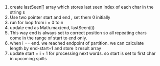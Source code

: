 1. create lastSeen[] array which stores last seen index of each char in the string s
2. Use two pointer start and end , set them 0 initially
3. run for loop from i = 0 to n
4. update end as Math.max(end, lastSeen(i))
5. This way end is always set to correct position so all repeating chars come in the range of start to end only.
6. when i == end. we reached endpoint of partition.  we can calculate length by end-start+1 and store it result array
7. update start = i + 1 for processing next words. so start is set to first char in upcoming spilts
​